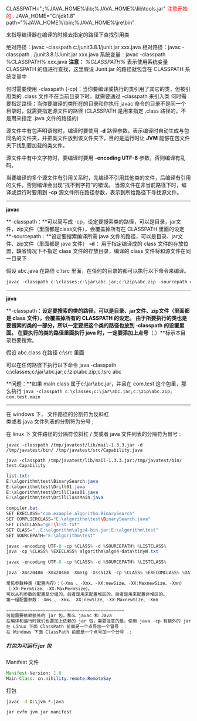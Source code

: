 CLASSPATH=".;%JAVA_HOME%\lib;%JAVA_HOME%\lib\tools.jar" <font color="red">注意开始的 . </font>
JAVA_HOME="C:\\jdk1.8"
path="%JAVA_HOME%\bin;%JAVA_HOME%\jre\bin"

来指导编译器在编译的时候去指定的路径下查找引用类

绝对路径：javac -classpath c:/junit3.8.1/junit.jar   xxx.java
相对路径：javac -classpath ../junit3.8.1/Junit.jar  xxx.java
系统变量：javac -classpath %CLASSPATH% xxx.java
**注意：** *%CLASSPATH%* 表示使用系统变量 CLASSPATH 的值进行查找，这里假设 Junit.jar 的路径就包含在 CLASSPATH 系统变量中

何时需要使用 -classpath (-cp)：当你要编译或执行的类引用了其它的类，但被引用类的 .class 文件不在当前目录下时，就需要通过 -classpath 来引入类
何时需要指定路径：当你要编译的类所在的目录和你执行 javac 命令的目录不是同一个目录时，就需要指定源文件的路径 (CLASSPATH 是用来指定 .class 路径的，不是用来指定 .java 文件的路径的) 

源文件中有包声明语句时，编译时要使用 **-d** 路径参数，表示编译时自动生成与包同名的文件夹，并把类文件放到该文件夹下，目的是运行时让 **JVM** 能够在包文件夹下找到要加载的类文件。

源文件中有中文字符时，要编译时要用 **-encoding UTF-8** 参数，否则编译有乱码。

当要编译的多个源文件有引用关系时，先编译不引用其他类的文件，后编译有引用的文件，否则编译会出现“找不到字符”的错误。
当源文件在非当前路径下时，编译或运行时要用到 **-cp** 源文件所在路径参数，表示到所给路径下寻找源文件。

---

**javac**

**-classpath：**可以简写成 -cp，设定要搜索类的路径，可以是目录，jar文件，zip文件（里面都是class文件），会覆盖掉所有在 CLASSPATH 里面的设定
**-sourcepath：**设定要搜索编译所需 java 文件的路径，可以是目录、jar文件、zip文件（里面都是 java 文件）
**-d：** 用于指定编译成的 class 文件的存放位置，缺省情况下不指定 class 文件的存放目录，编译的 class 文件将和源文件在同一目录下

假设 abc.java 在路径 c:\src 里面，在任何的目录的都可以执行以下命令来编译。

```java
javac -classpath c:\classes;c:\jar\abc.jar;c:\zip\abc.zip -sourcepath c:\source\project1\src;c:\source\project2\lib\src.jar;c:\source\project3\lib\src.zip c:\src\abc.java
```

---

**java**

**-classpath：**设定要搜索的类的路径，可以是目录、jar文件、zip文件（里面都是 class 文件），会覆盖掉所有的 CLASSPATH 的设定。
由于所要执行的类也是要搜索的类的一部分，所以一定要把这个类的路径也放到 -classpath 的设置里面。
在要执行的类的路径里面执行 java 时，一定要添加上点号**（.）**标示本目录也要搜索。

假设 abc.class 在路径 c:\src 里面

可以在任何路径下执行以下命令
java -classpath c:\classes;c:\jar\abc.jar;c:\zip\abc.zip;c:\src abc

**问题：**如果 main.class 属于c:\jar\abc.jar，并且在 com.test 这个包里，那么执行
`java -classpath c:\classes;c:\jar\abc.jar;c:\zip\abc.zip; com.test.main`



---

在 windows 下，
文件路径的分割符为反斜杠  \
类或者 java 文件列表的分割符为分号 ;

在 linux 下
文件路径的分隔符位斜杠 /
类或者 java 文件列表的分隔符为冒号 :

`javac -classpath /tmp/javatest/lib/mail-1.3.3.jar -d /tmp/javatest/bin/ /tmp/javatest/src/Capability.java`

`java -classpath /tmp/javatest/lib/mail-1.3.3.jar:/tmp/javatest/bin/ test.Capability`



```java
list.txt:
E:\algorithm\test\BinarySearch.java
E:\algorithm\test\Drill01.java
E:\algorithm\test\DrillClass01.java
E:\algorithm\test\DrillClassMain.java

compiler.bat
SET EXECLASS="com.example.algorithm.BinarySearch"
SET COMPLIERCLASS="E:\algorithm\test\BinarySearch.java"
SET LISTCLASS="@E:\list.txt"
SET CLASS=".;E:\algorithm\algs4-bin.jar;E:\algorithm\test"
SET SOURCEPATH="E:\algorithm\test"

javac -encoding UTF-8 -cp %CLASS% -d %SOURCEPATH% %LISTCLASS%
java -cp %CLASS% %EXECLASS% algorithm\algs4-data\tinyW.txt

javac -encoding UTF-8 -cp %CLASS% -d %SOURCEPATH% %LISTCLASS%
```

```java
java -Xms2048m -Xmx2048m -Xmn1g -Xss512k -cp %CLASS% %EXECOMCLASS% %DATAFILE%

常见参数种类（配置内存）：（-Xms 、-Xmx、-XX:newSize、-XX:MaxnewSize、-Xmn）
（-XX:PermSize、-XX:MaxPermSize）。
可以从列参数的配置是分组的，前者是用来配置堆区的，后者是用来配置非堆区的。
第一组配置参数：-Xms 、-Xmx、-XX:newSize、-XX:MaxnewSize、-Xmn

=============================================
可能需要依赖额外的 jar 包，那么 javac 和 Java
在编译和运行时我们也要加上依赖的 jar 包，需要注意的是，使用 java -cp 有额外的 jar 的时候
在 Linux 下面 ClassPath 前面是一个点号加一个冒号 .:
在 Windows 下面 ClassPath 前面是一个点号加一个分号 .;
```

##### 打包为可运行 jar 包

Manifest 文件

```java
Manifest-Version: 1.0
Main-Class: cn.nihility.remote.RemoteSay
```

打包

```bat
javac -d D:\jvm *.java

jar cvfm jvm.jar manifest
```

